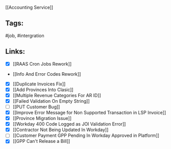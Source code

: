 [[Accounting Service]]

## Tags:
#job, #intergration 

## Links:
- [x] [[RAAS Cron Jobs Rework]]
- [[Info And Error Codes Rework]]
- [x] [[Duplicate Invoices Fix]]
- [x] [[Add Provinces Into Clasic]]
- [x] [[Multiple Revenue Categories For AR ID]]
- [x] [[Failed Validation On Empty String]]
- [ ] [[PUT Customer Bug]]
- [x] [[Improve Error Message for Non Supported Transaction in LSP Invoice]]
- [x] [[Province Migration Issue]]
- [x] [[Workday 400 Code Logged as JOI Validation Error]]
- [x] [[Contractor Not Being Updated In Workday]]
- [ ] [[Customer Payment GPP Pending In Workday Approved in Platform]]
- [x] [[GPP Can't Release a Bill]]